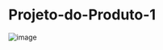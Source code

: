 # Projeto-do-Produto-1
![image](https://github.com/user-attachments/assets/a7f07101-4167-4057-9c88-93e70b186090)
